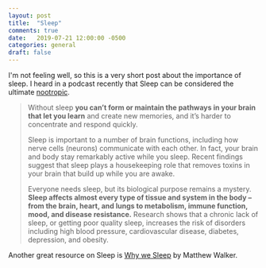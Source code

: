 ```yaml
---
layout: post
title:  "Sleep"
comments: true
date:   2019-07-21 12:00:00 -0500
categories: general
draft: false
---
```


I'm not feeling well, so this is a very short post about the importance of sleep. I heard in a podcast recently that Sleep can be considered the ultimate [nootropic](https://en.wikipedia.org/wiki/Nootropic).

> Without sleep **you can’t form or maintain the pathways in your brain that let you learn** and create new memories, and it’s harder to concentrate and respond quickly.
> 
> Sleep is important to a number of brain functions, including how nerve cells (neurons) communicate with each other.  In fact, your brain and body stay remarkably active while you sleep.  Recent findings suggest that sleep plays a housekeeping role that removes toxins in your brain that build up while you are awake. 
> 
> Everyone needs sleep, but its biological purpose remains a mystery. **Sleep affects almost every type of tissue and system in the body – from the brain, heart, and lungs to metabolism, immune function, mood, and disease resistance.**  Research shows that a chronic lack of sleep, or getting poor quality sleep, increases the risk of disorders including high blood pressure, cardiovascular disease, diabetes, depression, and obesity.

Another great resource on Sleep is [Why we Sleep](https://www.amazon.com/Why-We-Sleep-Unlocking-Dreams/dp/1501144316) by Matthew Walker.
